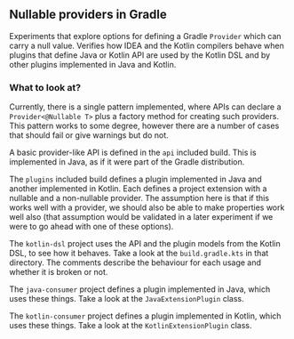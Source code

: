 
## Nullable providers in Gradle

Experiments that explore options for defining a Gradle `Provider` which can carry a null value. Verifies how IDEA and
the Kotlin compilers behave when plugins that define Java or Kotlin API are used by the Kotlin DSL and by
other plugins implemented in Java and Kotlin.

### What to look at?

Currently, there is a single pattern implemented, where APIs can declare a `Provider<@Nullable T>` plus a factory method for creating such providers. 
This pattern works to some degree, however there are a number of cases that should fail or give warnings but do not.

A basic provider-like API is defined in the `api` included build. This is implemented in Java, as if it were part of the Gradle
distribution. 

The `plugins` included build defines a plugin implemented in Java and another implemented in Kotlin. Each defines a project
extension with a nullable and a non-nullable provider. The assumption here is that if this works well with a provider,
we should also be able to make properties work well also (that assumption would be validated in a later experiment if we
were to go ahead with one of these options).

The `kotlin-dsl` project uses the API and the plugin models from the Kotlin DSL, to see how it behaves. Take a look at the
`build.gradle.kts` in that directory. The comments describe the behaviour for each usage and whether it is broken or not.

The `java-consumer` project defines a plugin implemented in Java, which uses these things. Take a look at the `JavaExtensionPlugin` class.

The `kotlin-consumer` project defines a plugin implemented in Kotlin, which uses these things. Take a look at the
`KotlinExtensionPlugin` class.
